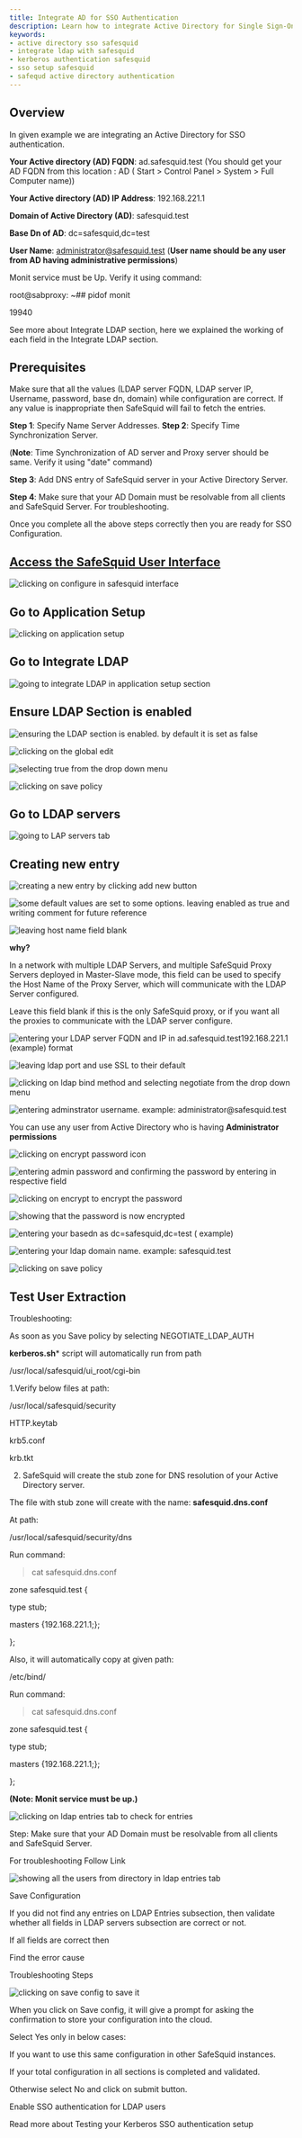 ```yaml
---
title: Integrate AD for SSO Authentication
description: Learn how to integrate Active Directory for Single Sign-On (SSO) authentication in SafeSquid, including configuring LDAP, verifying user extraction, and troubleshooting.
keywords:
- active directory sso safesquid
- integrate ldap with safesquid
- kerberos authentication safesquid
- sso setup safesquid
- safequd active directory authentication
---
```


## Overview

In given example we are integrating an Active Directory for SSO authentication.

**Your Active directory (AD) FQDN**: ad.safesquid.test (You should get your AD FQDN from this location : AD ( Start > Control Panel > System > Full Computer name))

**Your Active directory (AD) IP Address**: 192.168.221.1

**Domain of Active Directory (AD)**: safesquid.test

**Base Dn of AD**: dc=safesquid,dc=test

**User Name**: administrator@safesquid.test (**User name should be any user from AD having administrative permissions**)

Monit service must be Up. Verify it using command:

root@sabproxy: ~## pidof monit

19940

See more about Integrate LDAP section, here we explained the working of each field in the Integrate LDAP section.

## Prerequisites

Make sure that all the values (LDAP server FQDN, LDAP server IP, Username, password, base dn, domain) while configuration are correct. If any value is inappropriate then SafeSquid will fail to fetch the entries.

**Step 1**: Specify Name Server Addresses. 
**Step 2**: Specify Time Synchronization Server. 

(**Note**: Time Synchronization of AD server and Proxy server should be same. Verify it using "date" command)

**Step 3**: Add DNS entry of SafeSquid server in your Active Directory Server. 

**Step 4**: Make sure that your AD Domain must be resolvable from all clients and SafeSquid Server. For troubleshooting.

Once you complete all the above steps correctly then you are ready for SSO Configuration.

## [Access the SafeSquid User Interface](/docs/08-SafeSquid%20Interface/Accessing%20the%20SafeSquid%20Interface.md)

![clicking on configure in safesquid interface](/img/How_To/Integrate_Active_Directory_For_SSO_Authentication/image1.webp)

## Go to Application Setup

![clicking on application setup](/img/How_To/Integrate_Active_Directory_For_SSO_Authentication/image2.webp)

## Go to Integrate LDAP

![going to integrate LDAP in application setup section](/img/How_To/Integrate_Active_Directory_For_SSO_Authentication/image3.webp)

## Ensure LDAP Section is enabled

![ensuring the LDAP section is enabled. by default it is set as false](/img/How_To/Integrate_Active_Directory_For_SSO_Authentication/image4.webp)

![clicking on the global edit ](/img/How_To/Integrate_Active_Directory_For_SSO_Authentication/image5.webp)

![selecting true from the drop down menu](/img/How_To/Integrate_Active_Directory_For_SSO_Authentication/image6.webp)

![clicking on save policy](/img/How_To/Integrate_Active_Directory_For_SSO_Authentication/image7.webp)

## Go to LDAP servers

![going to LAP servers tab](/img/How_To/Integrate_Active_Directory_For_SSO_Authentication/image8.webp)

## Creating new entry

![creating a new entry by clicking add new button](/img/How_To/Integrate_Active_Directory_For_SSO_Authentication/image9.webp)

![some default values are set to some options. leaving enabled as true and writing comment for future reference](/img/How_To/Integrate_Active_Directory_For_SSO_Authentication/image10.webp)

![leaving host name field blank](/img/How_To/Integrate_Active_Directory_For_SSO_Authentication/image11.webp)

**why?**

In a network with multiple LDAP Servers, and multiple SafeSquid Proxy Servers deployed in Master-Slave mode, this field can be used to specify the Host Name of the Proxy Server, which will communicate with the LDAP Server configured.

Leave this field blank if this is the only SafeSquid proxy, or if you want all the proxies to communicate with the LDAP server configure.

![entering your LDAP server FQDN and IP in ad.safesquid.test192.168.221.1 (example) format](/img/How_To/Integrate_Active_Directory_For_SSO_Authentication/image12.webp)

![leaving ldap port and use SSL to their default ](/img/How_To/Integrate_Active_Directory_For_SSO_Authentication/image13.webp)

![clicking on ldap bind method and selecting negotiate from the drop down menu](/img/How_To/Integrate_Active_Directory_For_SSO_Authentication/image14.webp)

![entering adminstrator username. example: administrator@safesquid.test](/img/How_To/Integrate_Active_Directory_For_SSO_Authentication/image15.webp)

You can use any user from Active Directory who is having **Administrator permissions**

![clicking on encrypt password icon](/img/How_To/Integrate_Active_Directory_For_SSO_Authentication/image16.webp)

![entering admin password and confirming the password by entering in respective field](/img/How_To/Integrate_Active_Directory_For_SSO_Authentication/image17.webp)

![clicking on encrypt to encrypt the password](/img/How_To/Integrate_Active_Directory_For_SSO_Authentication/image18.webp)

![showing that the password is now encrypted](/img/How_To/Integrate_Active_Directory_For_SSO_Authentication/image19.webp)

![entering your basedn as dc=safesquid,dc=test ( example)](/img/How_To/Integrate_Active_Directory_For_SSO_Authentication/image20.webp)

![entering your ldap domain name. example: safesquid.test](/img/How_To/Integrate_Active_Directory_For_SSO_Authentication/image21.webp)

![clicking on save policy](/img/How_To/Integrate_Active_Directory_For_SSO_Authentication/image22.webp)

## Test User Extraction

Troubleshooting:

As soon as you Save policy by selecting NEGOTIATE_LDAP_AUTH

**kerberos.sh*** script will automatically run from path

/usr/local/safesquid/ui_root/cgi-bin

1.Verify below files at path:

/usr/local/safesquid/security

HTTP.keytab

krb5.conf

krb.tkt

2. SafeSquid will create the stub zone for DNS resolution of your Active Directory server.

The file with stub zone will create with the name: **safesquid.dns.conf**

At path:

/usr/local/safesquid/security/dns

Run command:

> cat safesquid.dns.conf

zone safesquid.test \{

type stub;

masters \{192.168.221.1;\};

\};

Also, it will automatically copy at given path:

/etc/bind/

Run command:

> cat safesquid.dns.conf

zone safesquid.test \{

type stub;

masters \{192.168.221.1;\};

\};

**(Note: Monit service must be up.)**

![clicking on ldap entries tab to check for entries](/img/How_To/Integrate_Active_Directory_For_SSO_Authentication/image23.webp)

Step: Make sure that your AD Domain must be resolvable from all clients and SafeSquid Server.

For troubleshooting Follow Link

![showing all the users from directory in ldap entries tab](/img/How_To/Integrate_Active_Directory_For_SSO_Authentication/image24.webp)

Save Configuration

If you did not find any entries on LDAP Entries subsection, then validate whether all fields in LDAP servers subsection are correct or not.

If all fields are correct then

Find the error cause

Troubleshooting Steps

![clicking on save config to save it](/img/How_To/Integrate_Active_Directory_For_SSO_Authentication/image25.webp)

When you click on Save config, it will give a prompt for asking the confirmation to store your configuration into the cloud.

Select Yes only in below cases:

If you want to use this same configuration in other SafeSquid instances.

If your total configuration in all sections is completed and validated.

Otherwise select No and click on submit button.

Enable SSO authentication for LDAP users

Read more about Testing your Kerberos SSO authentication setup
